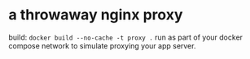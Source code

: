 # a throwaway nginx proxy

build: `docker build --no-cache -t proxy .`
run as part of your docker compose network to simulate proxying your app server.

